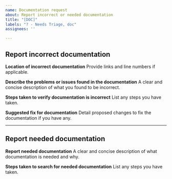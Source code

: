 ```yaml
---
name: Documentation request
about: Report incorrect or needed documentation
title: "[DOC]"
labels: "? - Needs Triage, doc"
assignees: ''

---
```


## Report incorrect documentation

**Location of incorrect documentation**
Provide links and line numbers if applicable.

**Describe the problems or issues found in the documentation**
A clear and concise description of what you found to be incorrect.

**Steps taken to verify documentation is incorrect**
List any steps you have taken.

**Suggested fix for documentation**
Detail proposed changes to fix the documentation if you have any.

---

## Report needed documentation

**Report needed documentation**
A clear and concise description of what documentation is needed and why.

**Steps taken to search for needed documentation**
List any steps you have taken.

